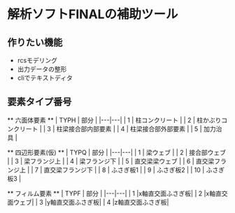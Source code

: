 # 解析ソフトFINALの補助ツール

## 作りたい機能
- rcsモデリング
- 出力データの整形
- cliでテキストディタ

## 要素タイプ番号
** 六面体要素 **
| TYPH | 部分 |
|---|---|
| 1 | 柱コンクリート |
| 2 | 柱かぶりコンクリート |
| 3 | 柱梁接合部内部要素 |
| 4 | 柱梁接合部外部要素 |
| 5 | 加力治具 |

** 四辺形要素(仮) **
| TYPQ | 部分 |
|---|---|
| 1 | 梁ウェブ |
| 2 | 接合部ウェブ |
| 3 | 梁フランジ上 |
| 4 | 梁フランジ下 |
| 5 | 直交梁梁ウェブ |
| 6 | 直交梁フランジ上 |
| 7 | 直交梁フランジ下 |
| 8 | ふさぎ板1 |
| 9 | ふさぎ板2 |
| 10 | ふさぎ板3 |

** フィルム要素 **
| TYPF | 部分 |
|---|---|
| 1 |x軸直交面ふさぎ板|
| 2 |x軸直交面ウェブ|
| 3 |y軸直交面ふさぎ板|
| 4 |z軸直交面ふさぎ板|

